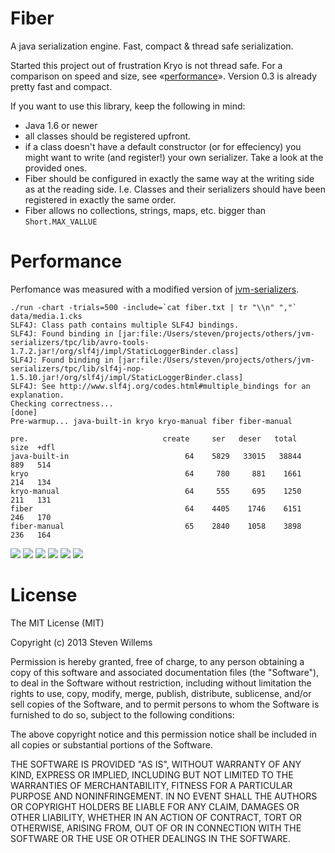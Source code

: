 Fiber
=====
A java serialization engine. Fast, compact &amp; thread safe serialization.

Started this project out of frustration Kryo is not thread safe. For a comparison on speed and size, see «[performance](#performance)».
Version 0.3 is already pretty fast and compact.

If you want to use this library, keep the following in mind:
* Java 1.6 or newer
* all classes should be registered upfront.
* if a class doesn't have a default constructor (or for effeciency) you might want to write (and register!) your own serializer. Take a look at the provided ones.
* Fiber should be configured in exactly the same way at the writing side as at the reading side. I.e. Classes and their serializers should have been registered in exactly the same order.
* Fiber allows no collections, strings, maps, etc. bigger than ```Short.MAX_VALLUE```

Performance
===========

Perfomance was measured with a modified version of [jvm-serializers](https://github.com/eishay/jvm-serializers/wiki).

```console
./run -chart -trials=500 -include=`cat fiber.txt | tr "\\n" ","`  data/media.1.cks
SLF4J: Class path contains multiple SLF4J bindings.
SLF4J: Found binding in [jar:file:/Users/steven/projects/others/jvm-serializers/tpc/lib/avro-tools-1.7.2.jar!/org/slf4j/impl/StaticLoggerBinder.class]
SLF4J: Found binding in [jar:file:/Users/steven/projects/others/jvm-serializers/tpc/lib/slf4j-nop-1.5.10.jar!/org/slf4j/impl/StaticLoggerBinder.class]
SLF4J: See http://www.slf4j.org/codes.html#multiple_bindings for an explanation.
Checking correctness...
[done]
Pre-warmup... java-built-in kryo kryo-manual fiber fiber-manual

pre.                              create     ser   deser   total   size  +dfl
java-built-in                          64    5829   33015   38844    889   514
kryo                                   64     780     881    1661    214   134
kryo-manual                            64     555     695    1250    211   131
fiber                                  64    4405    1746    6151    246   170
fiber-manual                           65    2840    1058    3898    236   164
```
<img src='https://chart.googleapis.com/chart?chtt=total+%28nanos%29&chf=c||lg||0||FFFFFF||1||76A4FB||0|bg||s||EFEFEF&chs=500x130&chd=t:1250,1660,3898,6150,38843&chds=0,42727.850000000006&chxt=y&chxl=0:|java-built-in|fiber|fiber-manual|kryo|kryo-manual&chm=N *f*,000000,0,-1,10&lklk&chdlp=t&chco=660000|660033|660066|660099|6600CC|6600FF|663300|663333|663366|663399|6633CC|6633FF|666600|666633|666666&cht=bhg&chbh=10,0,10&nonsense=aaa.png'/>
<img src='https://chart.googleapis.com/chart?chtt=ser+%28nanos%29&chf=c||lg||0||FFFFFF||1||76A4FB||0|bg||s||EFEFEF&chs=500x130&chd=t:555,779,2840,4405,5828&chds=0,6411.35&chxt=y&chxl=0:|java-built-in|fiber|fiber-manual|kryo|kryo-manual&chm=N *f*,000000,0,-1,10&lklk&chdlp=t&chco=660000|660033|660066|660099|6600CC|6600FF|663300|663333|663366|663399|6633CC|6633FF|666600|666633|666666&cht=bhg&chbh=10,0,10&nonsense=aaa.png'/>
<img src='https://chart.googleapis.com/chart?chtt=deser+%28nanos%29&chf=c||lg||0||FFFFFF||1||76A4FB||0|bg||s||EFEFEF&chs=500x130&chd=t:695,881,1058,1745,33015&chds=0,36316.5&chxt=y&chxl=0:|java-built-in|fiber|fiber-manual|kryo|kryo-manual&chm=N *f*,000000,0,-1,10&lklk&chdlp=t&chco=660000|660033|660066|660099|6600CC|6600FF|663300|663333|663366|663399|6633CC|6633FF|666600|666633|666666&cht=bhg&chbh=10,0,10&nonsense=aaa.png'/>
<img src='https://chart.googleapis.com/chart?chtt=size+%28bytes%29&chf=c||lg||0||FFFFFF||1||76A4FB||0|bg||s||EFEFEF&chs=500x130&chd=t:211,214,236,246,889&chds=0,977.9000000000001&chxt=y&chxl=0:|java-built-in|fiber|fiber-manual|kryo|kryo-manual&chm=N *f*,000000,0,-1,10&lklk&chdlp=t&chco=660000|660033|660066|660099|6600CC|6600FF|663300|663333|663366|663399|6633CC|6633FF|666600|666633|666666&cht=bhg&chbh=10,0,10&nonsense=aaa.png'/>
<img src='https://chart.googleapis.com/chart?chtt=size%2Bdfl+%28bytes%29&chf=c||lg||0||FFFFFF||1||76A4FB||0|bg||s||EFEFEF&chs=500x130&chd=t:131,134,164,170,514&chds=0,565.4000000000001&chxt=y&chxl=0:|java-built-in|fiber|fiber-manual|kryo|kryo-manual&chm=N *f*,000000,0,-1,10&lklk&chdlp=t&chco=660000|660033|660066|660099|6600CC|6600FF|663300|663333|663366|663399|6633CC|6633FF|666600|666633|666666&cht=bhg&chbh=10,0,10&nonsense=aaa.png'/>
<img src='https://chart.googleapis.com/chart?chtt=create+%28nanos%29&chf=c||lg||0||FFFFFF||1||76A4FB||0|bg||s||EFEFEF&chs=500x130&chd=t:64,64,64,64,64&chds=0,70.983&chxt=y&chxl=0:|fiber-manual|kryo|java-built-in|kryo-manual|fiber&chm=N *f*,000000,0,-1,10&lklk&chdlp=t&chco=660000|660033|660066|660099|6600CC|6600FF|663300|663333|663366|663399|6633CC|6633FF|666600|666633|666666&cht=bhg&chbh=10,0,10&nonsense=aaa.png'/>

License
=======
The MIT License (MIT)

Copyright (c) 2013 Steven Willems

Permission is hereby granted, free of charge, to any person obtaining a copy
of this software and associated documentation files (the "Software"), to deal
in the Software without restriction, including without limitation the rights
to use, copy, modify, merge, publish, distribute, sublicense, and/or sell
copies of the Software, and to permit persons to whom the Software is
furnished to do so, subject to the following conditions:

The above copyright notice and this permission notice shall be included in
all copies or substantial portions of the Software.

THE SOFTWARE IS PROVIDED "AS IS", WITHOUT WARRANTY OF ANY KIND, EXPRESS OR
IMPLIED, INCLUDING BUT NOT LIMITED TO THE WARRANTIES OF MERCHANTABILITY,
FITNESS FOR A PARTICULAR PURPOSE AND NONINFRINGEMENT. IN NO EVENT SHALL THE
AUTHORS OR COPYRIGHT HOLDERS BE LIABLE FOR ANY CLAIM, DAMAGES OR OTHER
LIABILITY, WHETHER IN AN ACTION OF CONTRACT, TORT OR OTHERWISE, ARISING FROM,
OUT OF OR IN CONNECTION WITH THE SOFTWARE OR THE USE OR OTHER DEALINGS IN
THE SOFTWARE.
